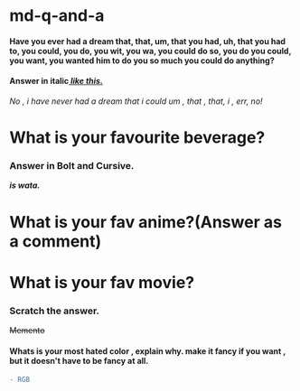 # md-q-and-a
<h4>Have you ever had a dream that, that, um, that you had, uh, that you had to, you could, you do, you wit, you wa, you could do so, you do you could, you want, you wanted him to do you so much you could do anything?
</h4>
<h4>Answer in italic<i><u> like this.</u></i></h4>


<i> No , i have never had a dream that i could um , that , that, i , err, no!</i>

<h1>What is your favourite beverage?</h1> 
<h3>Answer in Bolt and Cursive.</h3>

<b><i>is wata.</i></b>

<h1>What is your fav anime?(Answer as a comment)<h1>

<!--My favourite anime is Deathnote , FUNFACT , also the only one i've ever seen.-->

<h1> What is your fav movie?</h1>
<h3>Scratch the answer.</h3>

<s>Memento</s>


<h4>Whats is your most hated color , explain why. make it fancy if you want , but it doesn't have to be fancy at all.</h4></u>


```diff 
- RGB
